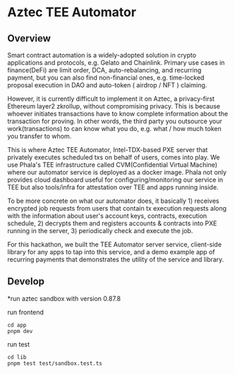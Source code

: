 # Aztec TEE Automator

## Overview 
Smart contract automation is a widely-adopted solution in crypto applications and protocols, e.g. Gelato and Chainlink. Primary use cases in finance(DeFi) are limit order, DCA, auto-rebalancing, and recurring payment, but you can also find non-financial ones, e.g.  time-locked proposal execution in DAO and auto-token ( airdrop / NFT ) claiming.  

However, it is currently difficult to implement it on Aztec, a privacy-first Ethereum layer2 zkrollup, without compromising privacy. This is because whoever initiates transactions have to know complete information about the transaction for proving. In other words, the third party you outsource your work(transactions) to can know what you do, e.g. what / how much token you transfer to whom. 

This is where Aztec TEE Automator, Intel-TDX-based PXE server that privately executes scheduled txs on behalf of users, comes into play. We use Phala's TEE infrastructure called CVM(Confidential Virtual Machine) where our automator service is deployed as a docker image. Phala not only provides cloud dashboard useful for configuring/monitoring our service in TEE but also tools/infra for attestation over TEE and apps running inside.

To be more concrete on what our automator does, it basically 1) receives encrypted job requests from users that contain tx execution requests along with the information about user's account keys, contracts, execution schedule, 2) decrypts them and registers accounts & contracts into PXE running in the server, 3) periodically check and execute the job. 

For this hackathon, we built the TEE Automator server service, client-side library for any apps to tap into this service, and a demo example app of recurring payments that demonstrates the utility of the service and library. 


## Develop

*run aztec sandbox with version 0.87.8

run frontend
```shell
cd app
pnpm dev
```

run test
```shell
cd lib
pnpm test test/sandbox.test.ts
```

